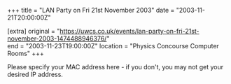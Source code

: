 +++
title = "LAN Party on Fri 21st November 2003"
date = "2003-11-21T20:00:00Z"

[extra]
original = "https://uwcs.co.uk/events/lan-party-on-fri-21st-november-2003-1474488946376/"    
end = "2003-11-23T19:00:00Z"
location = "Physics Concourse Computer Rooms"
+++

Please specify your MAC address here - if you don't, you may not get your desired IP address.

